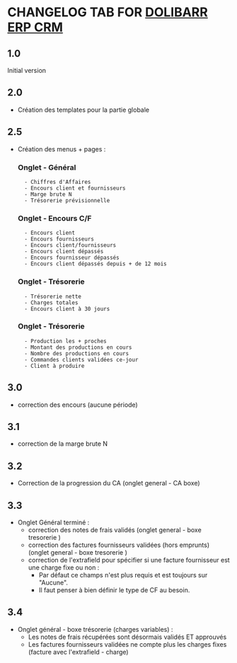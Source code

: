 # CHANGELOG TAB FOR [DOLIBARR ERP CRM](https://www.dolibarr.org)

## 1.0

Initial version

## 2.0 

- Création des templates pour la partie globale 

## 2.5

- Création des menus + pages : 
    ### Onglet - Général
        - Chiffres d'Affaires
        - Encours client et fournisseurs
        - Marge brute N
        - Trésorerie prévisionnelle

    ### Onglet - Encours C/F
        - Encours client 
        - Encours fournisseurs
        - Encours client/fournisseurs
        - Encours client dépassés 
        - Encours fournisseur dépassés
        - Encours client dépassés depuis + de 12 mois

    ### Onglet - Trésorerie 
        - Trésorerie nette
        - Charges totales
        - Encours client à 30 jours

    ### Onglet - Trésorerie 
        - Production les + proches 
        - Montant des productions en cours
        - Nombre des productions en cours
        - Commandes clients validées ce-jour
        - Client à produire
        
## 3.0

- correction des encours (aucune période)

## 3.1 

- correction de la marge brute N

## 3.2 

- Correction de la progression du CA (onglet general - CA boxe)

## 3.3

- Onglet Général terminé : 
    - correction des notes de frais validés (onglet general - boxe tresorerie )
    - correction des factures fournisseurs validées (hors emprunts) (onglet general - boxe tresorerie )
    - correction de l'extrafield pour spécifier si une facture fournisseur est une charge fixe ou non : 
        - Par défaut ce champs n'est plus requis et est toujours sur "Aucune". 
        - Il faut penser à bien définir le type de CF au besoin. 

## 3.4

- Onglet général - boxe trésorerie (charges variables) : 
    - Les notes de frais récupérées sont désormais validés ET approuvés
    - Les factures fournisseurs validées ne compte plus les charges fixes (facture avec l'extrafield - charge)
